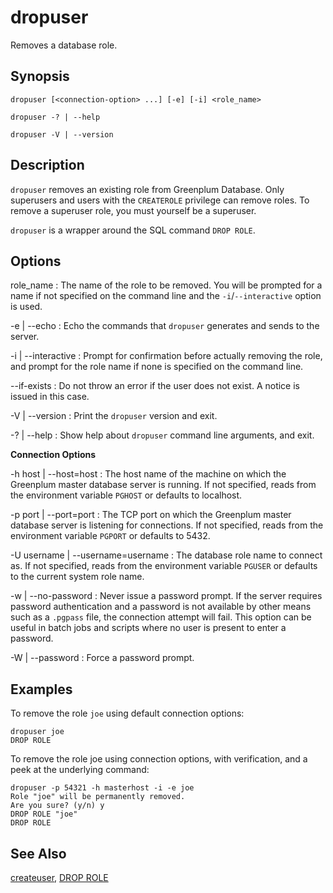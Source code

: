 # dropuser 

Removes a database role.

## <a id="section2"></a>Synopsis 

``` {#client_util_synopsis}
dropuser [<connection-option> ...] [-e] [-i] <role_name>

dropuser -? | --help 

dropuser -V | --version
```

## <a id="section3"></a>Description 

`dropuser` removes an existing role from Greenplum Database. Only superusers and users with the `CREATEROLE` privilege can remove roles. To remove a superuser role, you must yourself be a superuser.

`dropuser` is a wrapper around the SQL command `DROP ROLE`.

## <a id="section4"></a>Options 

role\_name
:   The name of the role to be removed. You will be prompted for a name if not specified on the command line and the `-i`/`--interactive` option is used.

-e \| --echo
:   Echo the commands that `dropuser` generates and sends to the server.

-i \| --interactive
:   Prompt for confirmation before actually removing the role, and prompt for the role name if none is specified on the command line.

--if-exists
:   Do not throw an error if the user does not exist. A notice is issued in this case.

-V \| --version
:   Print the `dropuser` version and exit.

-? \| --help
:   Show help about `dropuser` command line arguments, and exit.

**Connection Options**

-h host \| --host=host
:   The host name of the machine on which the Greenplum master database server is running. If not specified, reads from the environment variable `PGHOST` or defaults to localhost.

-p port \| --port=port
:   The TCP port on which the Greenplum master database server is listening for connections. If not specified, reads from the environment variable `PGPORT` or defaults to 5432.

-U username \| --username=username
:   The database role name to connect as. If not specified, reads from the environment variable `PGUSER` or defaults to the current system role name.

-w \| --no-password
:   Never issue a password prompt. If the server requires password authentication and a password is not available by other means such as a `.pgpass` file, the connection attempt will fail. This option can be useful in batch jobs and scripts where no user is present to enter a password.

-W \| --password
:   Force a password prompt.

## <a id="section6"></a>Examples 

To remove the role `joe` using default connection options:

```
dropuser joe
DROP ROLE
```

To remove the role joe using connection options, with verification, and a peek at the underlying command:

```
dropuser -p 54321 -h masterhost -i -e joe
Role "joe" will be permanently removed.
Are you sure? (y/n) y
DROP ROLE "joe"
DROP ROLE
```

## <a id="section7"></a>See Also 

[createuser](createuser.html), [DROP ROLE](../../ref_guide/sql_commands/DROP_ROLE.html)

